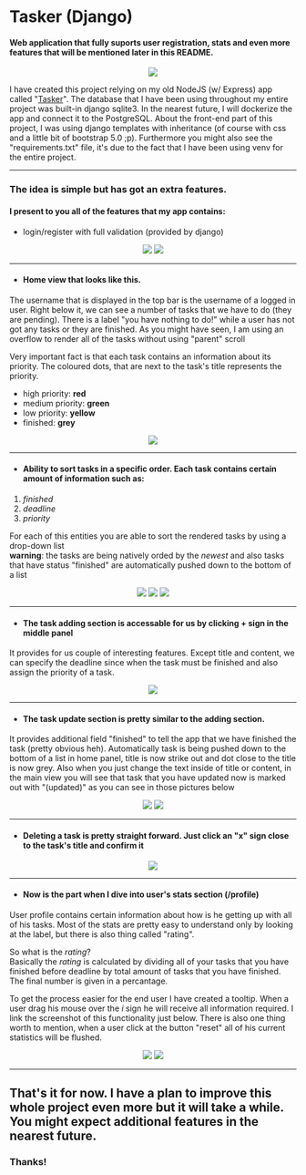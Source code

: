 ﻿# Tasker (Django)
#### Web application that fully suports user registration, stats and even more features that will be mentioned later in this README.
<p align="center">
  <img src="https://user-images.githubusercontent.com/79079000/122651129-0f000c80-d137-11eb-9236-08c71c3223da.gif">
</p>

I have created this project relying on my old NodeJS (w/ Express) app called "<a href="https://github.com/Sortren/Tasker">Tasker</a>". The database that I have been using throughout my entire project was built-in django sqlite3. In the nearest future, I will dockerize the app and connect it to the PostgreSQL.
About the front-end part of this project, I was using django templates with inheritance (of course with css and a little bit of bootstrap 5.0 ;p). 
Furthermore you might also see the "requirements.txt" file, it's due to the fact that I have been using venv for the entire project. 

----


### The idea is simple but has got an extra features. 
#### I present to you all of the features that my app contains:
- login/register with full validation (provided by django)
<p align="center">
  <img src="https://user-images.githubusercontent.com/79079000/122652425-13c8be80-d13f-11eb-99ca-0557963e31bd.png">
  <img src="https://user-images.githubusercontent.com/79079000/122652433-1fb48080-d13f-11eb-8fcd-065bf980b5db.png">
</p>

----

- #### Home view that looks like this.
The username that is displayed in the top bar is the username of a logged in user. Right below it, we can see a number of tasks that we have to do (they are pending). There is a label "you have nothing to do!" while a user has not got any tasks or they are finished. As you might have seen, I am using an overflow
to render all of the tasks without using "parent" scroll <br>

Very important fact is that each task contains an information about its priority. The coloured dots, that are next to the task's title represents
the priority. 
- high priority: **red**
- medium priority: **green**
- low priority: **yellow**
- finished: **grey**

<p align="center">
  <img src="https://user-images.githubusercontent.com/79079000/122652845-5095b500-d141-11eb-9796-1183d1420533.png">
</p>

----

- #### Ability to sort tasks in a specific order. Each task contains certain amount of information such as: <br>

1) *finished*  <br>
2) *deadline* <br>
3) *priority* <br>

For each of this entities you are able to sort the rendered tasks by using a drop-down list <br>
**warning**: the tasks are being natively orded by the *newest* and also tasks that have status "finished" are automatically pushed down to the bottom of a list

<p align="center">
  <img src="https://user-images.githubusercontent.com/79079000/122653010-34464800-d142-11eb-9b1f-e0e57f09a136.png">
  <img src="https://user-images.githubusercontent.com/79079000/122653024-40caa080-d142-11eb-8e33-d914850d364f.png">
  <img src="https://user-images.githubusercontent.com/79079000/122653222-8a67bb00-d143-11eb-9a2c-7bcb88ddad8f.png">
</p>

----

- #### The task adding section is accessable for us by clicking **+** sign in the middle panel
It provides for us couple of interesting features. Except title and content, we can specify the deadline since when the task must be finished and also 
assign the priority of a task.

<p align="center">
  <img src="https://user-images.githubusercontent.com/79079000/122653289-f8ac7d80-d143-11eb-86a1-969d6f1c41e5.png">
</p>

----

- #### The task update section is pretty similar to the adding section. 
It provides additional field "finished" to tell the app that we have finished the task (pretty obvious heh). Automatically task is being pushed down
to the bottom of a list in home panel, title is now strike out and dot close to the title is now grey. Also when you just change the text inside
of title or content, in the main view you will see that task that you have updated now is marked out with "(updated)" as you can see in those pictures below

<p align="center">
  <img src="https://user-images.githubusercontent.com/79079000/122653499-35c53f80-d145-11eb-8d06-3e47e5d5d2e7.png">
  <img src="https://user-images.githubusercontent.com/79079000/122653534-8472d980-d145-11eb-81c0-2d6f7f9ef624.png">
</p>

----

- #### Deleting a task is pretty straight forward. Just click an "x" sign close to the task's title and confirm it

<p align="center">
  <img src="https://user-images.githubusercontent.com/79079000/122653644-3ad6be80-d146-11eb-92e8-c290e1a76200.png">
</p>


----

- #### Now is the part when I dive into user's stats section (/profile)
User profile contains certain information about how is he getting up with all of his tasks.
Most of the stats are pretty easy to understand only by looking at the label, but there is also thing called "rating". <br>

So what is the *rating*? <br>
Basically the *rating* is calculated by dividing all of your tasks that you have finished before deadline by total amount of tasks that you have finished.
The final number is given in a percantage. 

To get the process easier for the end user I have created a tooltip. When a user drag his mouse over the *i* sign he will receive all information required.
I link the screenshot of this functionality just below. There is also one thing worth to mention, when a user click at the button "reset" all of his current
statistics will be flushed. 

<p align="center">
  <img src="https://user-images.githubusercontent.com/79079000/122653678-770a1f00-d146-11eb-8a48-d81bdb52e53d.png">
  <img src="https://user-images.githubusercontent.com/79079000/122653684-85583b00-d146-11eb-8e87-dfa6dad11149.png">
</p>

----

## That's it for now. I have a plan to improve this whole project even more but it will take a while. You might expect additional features in the nearest future.<br>

### Thanks!
























